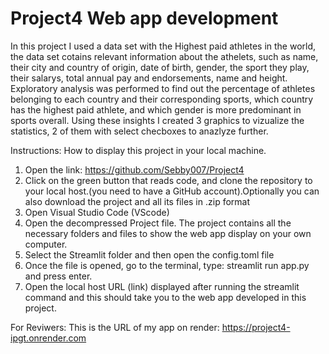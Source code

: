 # Project4 Web app development
In this project I used a data set with the Highest paid athletes in the world, the data set cotains relevant information about the athelets, such as name, their city and country of origin, date of birth, gender, the sport they play, their salarys, total annual pay and endorsements, name and height. 
Exploratory analysis was performed to find out the percentage of athletes belonging to each country and their corresponding sports, which country has the highest paid athlete, and which gender is more predominant in sports overall. Using these insights I created 3 graphics to vizualize the statistics, 2 of them with select checboxes to anazlyze further. 

Instructions:
How to display this project in your local machine.
1. Open the link: https://github.com/Sebby007/Project4 
2. Click on the green button that reads code, and clone the repository to your local host.(you need to have a GitHub account).Optionally you can also download the project and all its files in .zip format
2. Open Visual Studio Code (VScode)
4. Open the decompressed Project file. The project contains all the necessary folders and files to show the web app display on your own computer.
5. Select the Streamlit folder and then open the config.toml file
6. Once the file is opened, go to the terminal, type: streamlit run app.py and press enter.
7. Open the local host URL (link) displayed after running the streamlit command and this should take you to the web app developed in this project.

For Reviwers: This is the URL of my app on render: https://project4-ipgt.onrender.com 